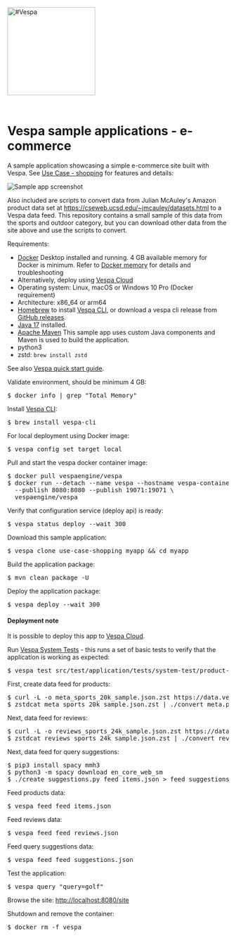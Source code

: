 <!-- Copyright Vespa.ai. Licensed under the terms of the Apache 2.0 license. See LICENSE in the project root. -->

<picture>
  <source media="(prefers-color-scheme: dark)" srcset="https://vespa.ai/assets/vespa-ai-logo-heather.svg">
  <source media="(prefers-color-scheme: light)" srcset="https://vespa.ai/assets/vespa-ai-logo-rock.svg">
  <img alt="#Vespa" width="200" src="https://vespa.ai/assets/vespa-ai-logo-rock.svg" style="margin-bottom: 25px;">
</picture>

# Vespa sample applications - e-commerce

A sample application showcasing a simple e-commerce site built with Vespa.
See [Use Case - shopping](https://docs.vespa.ai/en/use-case-shopping.html) for features and details:

![Sample app screenshot](https://docs.vespa.ai/assets/img/shopping-1.png)

Also included are scripts to convert data from Julian McAuley's Amazon product data set at
https://cseweb.ucsd.edu/~jmcauley/datasets.html to a Vespa data feed.
This repository contains a small sample of this data from the sports and outdoor category,
but you can download other data from the site above and use the scripts to convert.

Requirements:
* [Docker](https://www.docker.com/) Desktop installed and running. 4 GB available memory for Docker is minimum.
  Refer to [Docker memory](https://docs.vespa.ai/en/operations-selfhosted/docker-containers.html#memory)
  for details and troubleshooting
* Alternatively, deploy using [Vespa Cloud](#deployment-note)
* Operating system: Linux, macOS or Windows 10 Pro (Docker requirement)
* Architecture: x86_64 or arm64 
* [Homebrew](https://brew.sh/) to install [Vespa CLI](https://docs.vespa.ai/en/vespa-cli.html), or download
  a vespa cli release from [GitHub releases](https://github.com/vespa-engine/vespa/releases).
* [Java 17](https://openjdk.org/projects/jdk/17/) installed.
* [Apache Maven](https://maven.apache.org/install.html) This sample app uses custom Java components and Maven is used
  to build the application.
* python3
* zstd: `brew install zstd`

See also [Vespa quick start guide](https://docs.vespa.ai/en/vespa-quick-start.html).

Validate environment, should be minimum 4 GB:
<pre>
$ docker info | grep "Total Memory"
</pre>

Install [Vespa CLI](https://docs.vespa.ai/en/vespa-cli.html):
<pre>
$ brew install vespa-cli
</pre>

For local deployment using Docker image:
<pre data-test="exec">
$ vespa config set target local
</pre>

Pull and start the vespa docker container image:
<pre data-test="exec">
$ docker pull vespaengine/vespa
$ docker run --detach --name vespa --hostname vespa-container \
  --publish 8080:8080 --publish 19071:19071 \
  vespaengine/vespa
</pre>

Verify that configuration service (deploy api) is ready:
<pre data-test="exec">
$ vespa status deploy --wait 300
</pre>

Download this sample application:
<pre data-test="exec">
$ vespa clone use-case-shopping myapp && cd myapp
</pre>

Build the application package:
<pre data-test="exec" data-test-expect="BUILD SUCCESS" data-test-timeout="300">
$ mvn clean package -U
</pre>

Deploy the application package:
<pre data-test="exec" data-test-assert-contains="Success">
$ vespa deploy --wait 300
</pre>

#### Deployment note
It is possible to deploy this app to
[Vespa Cloud](https://cloud.vespa.ai/en/getting-started-java#deploy-sample-applications-java).

Run [Vespa System Tests](https://docs.vespa.ai/en/reference/testing.html) -
this runs a set of basic tests to verify that the application is working as expected:
<pre data-test="exec" data-test-assert-contains="Success">
$ vespa test src/test/application/tests/system-test/product-search-test.json
</pre>

First, create data feed for products:
<pre data-test="exec">
$ curl -L -o meta_sports_20k_sample.json.zst https://data.vespa.oath.cloud/sample-apps-data/meta_sports_20k_sample.json.zst 
$ zstdcat meta_sports_20k_sample.json.zst | ./convert_meta.py > feed_items.json
</pre>

Next, data feed for reviews:
<pre data-test="exec">
$ curl -L -o reviews_sports_24k_sample.json.zst https://data.vespa.oath.cloud/sample-apps-data/reviews_sports_24k_sample.json.zst
$ zstdcat reviews_sports_24k_sample.json.zst | ./convert_reviews.py > feed_reviews.json
</pre>

Next, data feed for query suggestions:
<pre data-test="exec">
$ pip3 install spacy mmh3
$ python3 -m spacy download en_core_web_sm 
$ ./create_suggestions.py feed_items.json > feed_suggestions.json
</pre>

Feed products data:
<pre data-test="exec">
$ vespa feed feed_items.json
</pre>

Feed reviews data:
<pre data-test="exec">
$ vespa feed feed_reviews.json
</pre>

Feed query suggestions data:
<pre data-test="exec">
$ vespa feed feed_suggestions.json
</pre>

Test the application:
<pre data-test="exec" data-test-assert-contains="id:item:item::">
$ vespa query "query=golf"
</pre>

Browse the site:
[http://localhost:8080/site](http://localhost:8080/site)

Shutdown and remove the container:
<pre data-test="after">
$ docker rm -f vespa
</pre>
